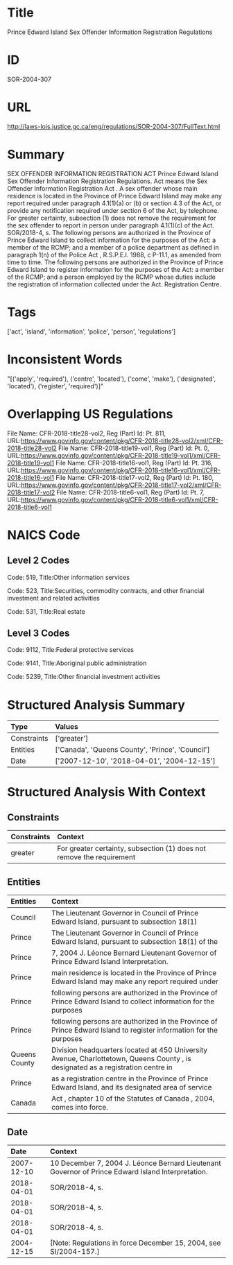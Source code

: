 # Title
Prince Edward Island Sex Offender Information Registration Regulations


# ID
SOR-2004-307

# URL
http://laws-lois.justice.gc.ca/eng/regulations/SOR-2004-307/FullText.html


# Summary
SEX OFFENDER INFORMATION REGISTRATION ACT Prince Edward Island Sex Offender Information Registration Regulations.
Act  means the  Sex Offender Information Registration Act .
A sex offender whose main residence is located in the Province of Prince Edward Island may make any report required under paragraph 4.1(1)(a) or (b) or section 4.3 of the Act, or provide any notification required under section 6 of the Act, by telephone.
For greater certainty, subsection (1) does not remove the requirement for the sex offender to report in person under paragraph 4.1(1)(c) of the Act. SOR/2018-4, s.
The following persons are authorized in the Province of Prince Edward Island to collect information for the purposes of the Act: a member of the RCMP; and a  member of a police department  as defined in paragraph 1(n) of the  Police Act , R.S.P.E.I. 1988, c P-11.1, as amended from time to time.
The following persons are authorized in the Province of Prince Edward Island to register information for the purposes of the Act: a member of the RCMP; and a person employed by the RCMP whose duties include the registration of information collected under the Act. Registration Centre.


# Tags
['act', 'island', 'information', 'police', 'person', 'regulations']


# Inconsistent Words
"[('apply', 'required'), ('centre', 'located'), ('come', 'make'), ('designated', 'located'), ('register', 'required')]"


# Overlapping US Regulations
File Name: CFR-2018-title28-vol2, Reg (Part) Id: Pt. 811, URL:https://www.govinfo.gov/content/pkg/CFR-2018-title28-vol2/xml/CFR-2018-title28-vol2
File Name: CFR-2018-title19-vol1, Reg (Part) Id: Pt. 0, URL:https://www.govinfo.gov/content/pkg/CFR-2018-title19-vol1/xml/CFR-2018-title19-vol1
File Name: CFR-2018-title16-vol1, Reg (Part) Id: Pt. 316, URL:https://www.govinfo.gov/content/pkg/CFR-2018-title16-vol1/xml/CFR-2018-title16-vol1
File Name: CFR-2018-title17-vol2, Reg (Part) Id: Pt. 180, URL:https://www.govinfo.gov/content/pkg/CFR-2018-title17-vol2/xml/CFR-2018-title17-vol2
File Name: CFR-2018-title6-vol1, Reg (Part) Id: Pt. 7, URL:https://www.govinfo.gov/content/pkg/CFR-2018-title6-vol1/xml/CFR-2018-title6-vol1



# NAICS Code
## Level 2 Codes
Code: 519, Title:Other information services

Code: 523, Title:Securities, commodity contracts, and other financial investment and related activities

Code: 531, Title:Real estate




## Level 3 Codes
Code: 9112, Title:Federal protective services

Code: 9141, Title:Aboriginal public administration

Code: 5239, Title:Other financial investment activities







# Structured Analysis Summary
| Type        | Values                                           |
|:------------|:-------------------------------------------------|
| Constraints | ['greater']                                      |
| Entities    | ['Canada', 'Queens County', 'Prince', 'Council'] |
| Date        | ['2007-12-10', '2018-04-01', '2004-12-15']       |


# Structured Analysis With Context
 


## Constraints
| Constraints   | Context                                                                |
|:--------------|:-----------------------------------------------------------------------|
| greater       | For  greater certainty, subsection (1) does not remove the requirement |


## Entities
| Entities      | Context                                                                                                                          |
|:--------------|:---------------------------------------------------------------------------------------------------------------------------------|
| Council       | The Lieutenant Governor in  Council of Prince Edward Island, pursuant to subsection 18(1)                                        |
| Prince        | The Lieutenant Governor in Council of  Prince Edward Island, pursuant to subsection 18(1) of the                                 |
| Prince        | 7, 2004 J. Léonce Bernard Lieutenant Governor of Prince  Edward Island Interpretation.                                           |
| Prince        | main residence is located in the Province of Prince Edward Island may make any report required under                             |
| Prince        | following persons are authorized in the Province of Prince Edward Island to collect information for the purposes                 |
| Prince        | following persons are authorized in the Province of Prince Edward Island to register information for the purposes                |
| Queens County | Division headquarters located at 450 University Avenue, Charlottetown, Queens County , is designated as a registration centre in |
| Prince        | as a registration centre in the Province of Prince Edward Island, and its designated area of service                             |
| Canada        | Act , chapter 10 of the Statutes of Canada , 2004, comes into force.                                                             |


## Date
| Date       | Context                                                                                           |
|:-----------|:--------------------------------------------------------------------------------------------------|
| 2007-12-10 | 10 December 7, 2004 J. Léonce Bernard Lieutenant Governor of Prince Edward Island Interpretation. |
| 2018-04-01 | SOR/2018-4, s.                                                                                    |
| 2018-04-01 | SOR/2018-4, s.                                                                                    |
| 2018-04-01 | SOR/2018-4, s.                                                                                    |
| 2004-12-15 | [Note: Regulations in force December 15, 2004,  see  SI/2004-157.]                                |


